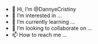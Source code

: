- 👋 Hi, I’m @DannyeCristiny
- 👀 I’m interested in ...
- 🌱 I’m currently learning ...
- 💞️ I’m looking to collaborate on ...
- 📫 How to reach me ...

<!---
DannyeCristiny/DannyeCristiny is a ✨ special ✨ repository because its `README.md` (this file) appears on your GitHub profile.
You can click the Preview link to take a look at your changes.
--->
